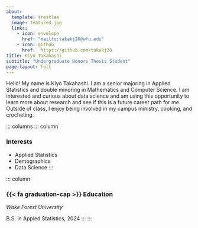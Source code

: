 ```yaml
---
about:
  template: trestles
  image: featured.jpg
  links:
    - icon: envelope
      href: "mailto:takakj20@wfu.edu"
    - icon: github
      href:  https://github.com/takakj20
title: Kiyo Takahashi
subtitle: "Undergraduate Honors Thesis Student"
page-layout: full
---
```


Hello! My name is Kiyo Takahashi. I am a senior majoring in Applied Statistics and double minoring in Mathematics and Computer Science. I am interested and curious about data science and am using this opportunity to learn more about research and see if this is a future career path for me. Outside of class, I enjoy being involved in my campus ministry, cooking, and crocheting.

::: columns
::: column

### Interests

- Applied Statistics
- Demographics
- Data Science
:::

::: column
### {{< fa graduation-cap >}} Education

*Wake Forest University*

B.S. in Appled Statistics, 2024
:::
:::